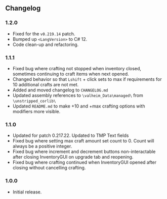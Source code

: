 ## Changelog

### 1.2.0

  * Fixed for the `v0.219.14` patch.
  * Bumped up `<LangVersion>` to C# 12.
  * Code clean-up and refactoring.

### 1.1.1

  * Fixed bug where crafting not stopped when inventory closed, sometimes continuing to craft items when next opened.
  * Changed behavior so that `Lshift` + click sets to max if requirements for 10 additional crafts are not met.
  * Added and moved changelog to `CHANGELOG.md`
  * Updated assembly references to `\valheim_Data\managed\` from `\unstripped_corlib\`
  * Updated `README.md` to make +10 and +max crafting options with modifiers more visible.

### 1.1.0

  * Updated for patch 0.217.22. Updated to TMP Text fields
  * Fixed bug where setting max craft amount set count to 0. Count will always be a positive integer.
  * Fixed bug where increment and decrement buttons non-interactable after closing InventoryGUI on upgrade tab and
    reopening.
  * Fixed bug where crafting continued when InventoryGUI opened after closing without cancelling crafting.

### 1.0.0

  * Initial release.